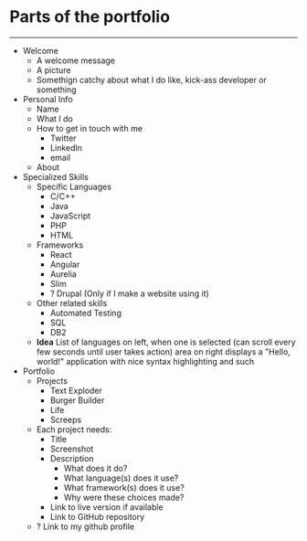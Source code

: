 # Parts of the portfolio
-----

* Welcome
  * A welcome message
  * A picture
  * Somethign catchy about what I do like, kick-ass developer or something
* Personal Info
  * Name
  * What I do
  * How to get in touch with me
    * Twitter
    * LinkedIn
    * email
  * About
* Specialized Skills
  * Specific Languages
    * C/C++
    * Java
    * JavaScript
    * PHP
    * HTML
  * Frameworks
    * React
    * Angular
    * Aurelia
    * Slim
    * ? Drupal (Only if I make a website using it)
  * Other related skills
    * Automated Testing
    * SQL
    * DB2
  * **Idea** List of languages on left, when one is selected (can scroll every few seconds until user takes action) area on right displays a "Hello, world!" application with nice syntax highlighting and such
* Portfolio
  * Projects
    * Text Exploder
    * Burger Builder
    * Life
    * Screeps
  * Each project needs:
    * Title
    * Screenshot
    * Description
      * What does it do?
      * What language(s) does it use?
      * What framework(s) does it use?
      * Why were these choices made?
    * Link to live version if available
    * Link to GitHub repository
  * ? Link to my github profile